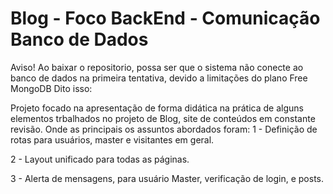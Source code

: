 # Blog - Foco BackEnd - Comunicação Banco de Dados
Aviso! Ao baixar o repositorio, possa ser que o sistema não conecte ao banco de dados na primeira tentativa, devido a limitações do plano Free MongoDB
Dito isso:

Projeto focado na apresentação de forma didática na prática de alguns elementos trbalhados no projeto de Blog, site de conteúdos em constante revisão.
Onde as principais os assuntos abordados foram:
1 - Definição de rotas para usuários, master e visitantes em geral.

2 - Layout unificado para todas as páginas.

3 - Alerta de mensagens, para usuário Master, verificação de login, e posts.

